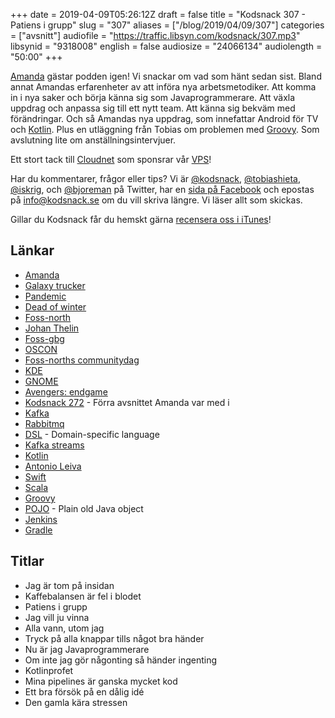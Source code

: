 +++
date = 2019-04-09T05:26:12Z
draft = false
title = "Kodsnack 307 - Patiens i grupp"
slug = "307"
aliases = ["/blog/2019/04/09/307"]
categories = ["avsnitt"]
audiofile = "https://traffic.libsyn.com/kodsnack/307.mp3"
libsynid = "9318008"
english = false
audiosize = "24066134"
audiolength = "50:00"
+++

[Amanda](https://twitter.com/itssotoday) gästar podden igen! Vi snackar om vad som hänt sedan sist. Bland annat Amandas erfarenheter av att införa nya arbetsmetodiker. Att komma in i nya saker och börja känna sig som Javaprogrammerare. Att växla uppdrag och anpassa sig till ett nytt team. Att känna sig bekväm med förändringar. Och så Amandas nya uppdrag, som innefattar Android för TV och [Kotlin](https://en.wikipedia.org/wiki/Kotlin_%28programming_language%29). Plus en utläggning från Tobias om problemen med [Groovy](https://en.wikipedia.org/wiki/Apache_Groovy). Som avslutning lite om anställningsintervjuer.

Ett stort tack till [Cloudnet](http://www.cloudnet.se) som sponsrar vår [VPS](http://en.wikipedia.org/wiki/Virtual_private_server)!

Har du kommentarer, frågor eller tips? Vi är [@kodsnack](https://www.twitter.com/kodsnack), [@tobiashieta](https://www.twitter.com/tobiashieta), [@iskrig](https://www.twitter.com/iskrig), och [@bjoreman](https://www.twitter.com/bjoreman) på Twitter, har en [sida på Facebook](https://www.facebook.com/kodsnack) och epostas på [info@kodsnack.se](mailto:info@kodsnack.se) om du vill skriva längre. Vi läser allt som skickas.

Gillar du Kodsnack får du hemskt gärna [recensera oss i iTunes](http://itunes.apple.com/se/podcast/kodsnack/id561631498?l=en)!

## Länkar ##
* [Amanda](https://twitter.com/itssotoday)
* [Galaxy trucker](https://en.wikipedia.org/wiki/Galaxy_Trucker)
* [Pandemic](https://en.wikipedia.org/wiki/Pandemic_%28board_game%29)
* [Dead of winter](https://boardgamegeek.com/boardgame/150376/dead-winter-crossroads-game)
* [Foss-north](https://foss-north.se/2019/)
* [Johan Thelin](http://www.thelins.se/johan/blog/)
* [Foss-gbg](https://foss-gbg.se/)
* [OSCON](https://conferences.oreilly.com/oscon/oscon-or)
* [Foss-norths communitydag](https://foss-north.se/2019/community-day.html)
* [KDE](https://en.wikipedia.org/wiki/KDE)
* [GNOME](https://en.wikipedia.org/wiki/GNOME)
* [Avengers: endgame](https://en.wikipedia.org/wiki/Avengers:_Endgame)
* [Kodsnack 272](https://kodsnack.se/272/) - Förra avsnittet Amanda var med i
* [Kafka](https://kafka.apache.org/)
* [Rabbitmq](https://en.wikipedia.org/wiki/RabbitMQ)
* [DSL](https://en.wikipedia.org/wiki/Domain-specific_language) - Domain-specific language
* [Kafka streams](https://kafka.apache.org/documentation/streams/)
* [Kotlin](https://en.wikipedia.org/wiki/Kotlin_%28programming_language%29)
* [Antonio Leiva](https://antonioleiva.com/)
* [Swift](https://en.wikipedia.org/wiki/Swift_%28programming_language%29)
* [Scala](https://en.wikipedia.org/wiki/Scala_%28programming_language%29)
* [Groovy](https://en.wikipedia.org/wiki/Apache_Groovy)
* [POJO](https://en.wikipedia.org/wiki/Plain_old_Java_object) - Plain old Java object
* [Jenkins](https://en.wikipedia.org/wiki/Jenkins_%28software%29)
* [Gradle](https://en.wikipedia.org/wiki/Gradle)

## Titlar ##
* Jag är tom på insidan
* Kaffebalansen är fel i blodet
* Patiens i grupp
* Jag vill ju vinna
* Alla vann, utom jag
* Tryck på alla knappar tills något bra händer
* Nu är jag Javaprogrammerare
* Om inte jag gör någonting så händer ingenting
* Kotlinprofet
* Mina pipelines är ganska mycket kod
* Ett bra försök på en dålig idé
* Den gamla kära stressen